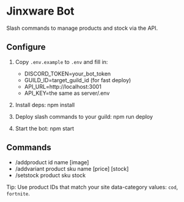 # Jinxware Bot

Slash commands to manage products and stock via the API.

## Configure
1) Copy `.env.example` to `.env` and fill in:
   - DISCORD_TOKEN=your_bot_token
   - GUILD_ID=target_guild_id (for fast deploy)
   - API_URL=http://localhost:3001
   - API_KEY=the same as server/.env

2) Install deps:
   npm install

3) Deploy slash commands to your guild:
   npm run deploy

4) Start the bot:
   npm start

## Commands
- /addproduct id name [image]
- /addvariant product sku name [price] [stock]
- /setstock product sku stock

Tip: Use product IDs that match your site data-category values: `cod`, `fortnite`.
